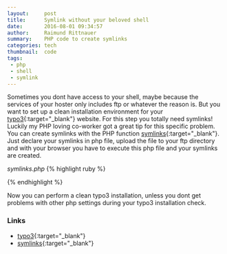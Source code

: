 ```yaml
---
layout:     post
title:      Symlink without your beloved shell
date:       2016-08-01 09:34:57
author:     Raimund Rittnauer
summary:    PHP code to create symlinks
categories: tech
thumbnail:  code
tags:
 - php
 - shell
 - symlink
---
```


Sometimes you dont have access to your shell, maybe because the services of your hoster only includes ftp or whatever the reason is.
But you want to set up a clean installation environment for your [typo3][1]{:target="_blank"} website. For this step you totally need symlinks!
Luckily my PHP loving co-worker got a great tip for this specific problem.
You can create symlinks with the PHP function [symlinks][2]{:target="_blank"}. Just declare your symlinks in php file, upload the file to
your ftp directory and with your browser you have to execute this php file and your symlinks are created.

_symlinks.php_
{% highlight ruby %}
<?php
    symlink ( "typo3_src/index.php", "index.php" );
?>
{% endhighlight %}

Now you can perform a clean typo3 installation, unless you dont get problems with other php settings during your typo3 installation check.

### Links

- [typo3][1]{:target="_blank"}
- [symlinks][2]{:target="_blank"}

[1]: https://docs.typo3.org/typo3cms/InstallationGuide/QuickInstall/GetAndUnpack/Index.html
[2]: http://php.net/manual/en/function.symlink.php